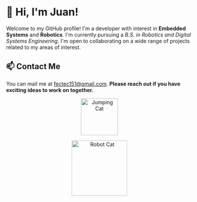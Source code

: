 # 👋 Hi, I'm Juan!

Welcome to my GitHub profile! I'm a developer with interest in **Embedded Systems** and **Robotics**. I'm currently pursuing a *B.S. in Robotics and Digital Systems Engineering*. I'm open to collaborating on a wide range of projects related to my areas of interest.

## 📫 Contact Me

You can mail me at fectec151@gmail.com. 
**Please reach out if you have exciting ideas to work on together.**

<p align="center">
  <img src="https://media.tenor.com/CnP64S7lszwAAAAi/meme-cat-cat-meme.gif" alt = "Jumping Cat" width = "100" height = "100"/>
</p>

<p align="center">
  <img src="https://github.com/fectec/fectec/assets/127822858/20e1216e-ff68-4748-9ef1-6ba718132a0c" alt = "Robot Cat" width = "150" height = "150"/>
</p>
